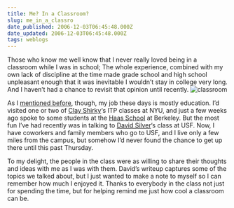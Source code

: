 ```yaml
---
title: Me? In a Classroom?
slug: me_in_a_classro
date_published: 2006-12-03T06:45:48.000Z
date_updated: 2006-12-03T06:45:48.000Z
tags: weblogs
---
```


Those who know me well know that I never really loved being in a classroom while I was in school; The whole experience, combined with my own lack of discipline at the time made grade school and high school unpleasant enough that it was inevitable I wouldn’t stay in college very long. And I haven’t had a chance to revisit that opinion until recently.
![classroom](http://www.dashes.com/anil/images/u-shape.jpg)

As I [mentioned before](http://www.dashes.com/anil/2006/11/29/what_i_do_for_a), though, my job these days is mostly education. I’d visited one or two of [Clay Shirky](http://www.shirky.com/)‘s ITP classes at NYU, and just a few weeks ago spoke to some students at the [Haas School](http://www.haas.berkeley.edu/) at Berkeley. But the most fun I’ve had recently was in talking to [David Silver](http://silverinsf.blogspot.com/2006/12/guest-lecture-anil-dash.html)‘s class at USF. Now, I have coworkers and family members who go to USF, and I live only a few miles from the campus, but somehow I’d never found the chance to get up there until this past Thursday.

To my delight, the people in the class were as willing to share their thoughts and ideas with me as I was with them. David’s writeup captures some of the topics we talked about, but I just wanted to make a note to myself so I can remember how much I enjoyed it. Thanks to everybody in the class not just for spending the time, but for helping remind me just how cool a classroom can be.

